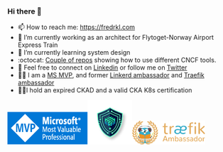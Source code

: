 ### Hi there 👋

- 📫 How to reach me: https://fredrkl.com
- 🔭 I’m currently working as an architect for Flytoget-Norway Airport Express Train
- 🌱 I’m currently learning system design
- :octocat: [Couple of repos](https://github.com/fredrkl?tab=repositories&q=cncf-demo) showing how to use different CNCF tools.
- 📝 Feel free to connect on [Linkedin](https://www.linkedin.com/in/fredrikklingenberg/) or follow me on [Twitter](https://twitter.com/fredrkl)
- :man_technologist: I am a [MS MVP](https://mvp.microsoft.com/en-us/PublicProfile/5004794), and former [Linkerd ambassador](https://linkerd.io/community/ambassadors/) and [Traefik ambassador](https://traefik.io/traefik-ambassador-program)
- 👨‍💻I hold an expired CKAD and a valid CKA K8s certification

![MVP](./img/mvp.jpg)![Linkerd](./img/linkerd.png)![Traefik](./img/traefik.png)

<!--
### 📊 GitHub Stats:

![](https://github-readme-streak-stats.herokuapp.com/?user=fredrkl&theme=default&hide_border=false)<br/>


![](https://github-readme-stats.vercel.app/api?username=fredrkl&theme=default&hide_border=false&include_all_commits=true&count_private=true)<br/> 
![](https://github-readme-stats.vercel.app/api/top-langs/?username=fredrkl&theme=default&hide_border=false&include_all_commits=true&count_private=true&layout=compact)

**fredrkl/fredrkl** is a ✨ _special_ ✨ repository because its `README.md` (this file) appears on your GitHub profile.

Here are some ideas to get you started:

- 👯 I’m looking to collaborate on ...
- 🤔 I’m looking for help with ...
- 💬 Ask me about ...

- 😄 Pronouns: ...
- ⚡ Fun fact: ...
-->
